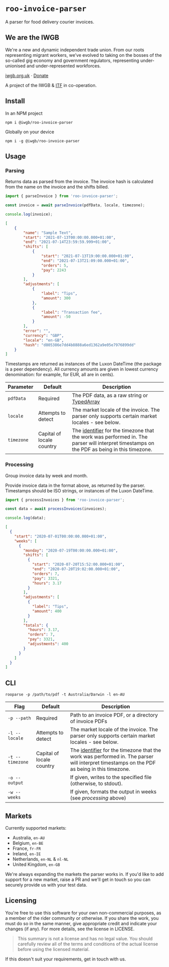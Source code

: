# `roo-invoice-parser`

A parser for food delivery courier invoices.

## We are the IWGB
We're a new and dynamic independent trade union. From our roots representing migrant workers, we’ve evolved to taking on the bosses of the so-called gig economy and government regulators, representing under-unionised and under-represented workforces.

[iwgb.org.uk](https://iwgb.org.uk) · [Donate](https://iwgb.org.uk/donate)

A project of the IWGB & [ITF](https://itfglobal.org.uk) in co-operation.

## Install
In an NPM project
```
npm i @iwgb/roo-invoice-parser
```

Globally on your device
```
npm i -g @iwgb/roo-invoice-parser
```

## Usage

### Parsing
Returns data as parsed from the invoice. The invoice hash is calculated from the name on the invoice and the shifts billed.
```js
import { parseInvoice } from 'roo-invoice-parser';

const invoice = await parseInvoice(pdfData, locale, timezone);

console.log(invoice);
```

```json
[
    {
        "name": "Sample Text",
        "start": "2021-07-13T00:00:00.000+01:00",
        "end": "2021-07-14T23:59:59.999+01:00",
        "shifts": [
            {
                "start": "2021-07-13T19:00:00.000+01:00",
                "end": "2021-07-13T21:09:00.000+01:00",
                "orders": 5,
                "pay": 2243
            }
        ],
        "adjustments": [
            {
                "label": "Tips",
                "amount": 300
            },
            {
                "label": "Transaction fee",
                "amount": -50
            }
        ],
        "error": "",
        "currency": "GBP",
        "locale": "en-GB",
        "hash": "d805386e7dd4b8888a6ed1362a9e05e7976899dd"
    }
]
```

Timestamps are returned as instances of the Luxon DateTime (the package is a peer dependency). All currency amounts are given in lowest currency denomination: for example, for EUR, all are in cents).

| Parameter  | Default                   | Description                                                                                                                                                                                                |
|------------|---------------------------|------------------------------------------------------------------------------------------------------------------------------------------------------------------------------------------------------------|
| `pdfData`  | Required                  | The PDF data, as a raw string or [TypedArray](https://developer.mozilla.org/en-US/docs/Web/JavaScript/Reference/Global_Objects/TypedArray)                                                                 |
| `locale`   | Attempts to detect        | The market locale of the invoice. The parser only supports certain market locales - see below.                                                                                                             |
| `timezone` | Capital of locale country | The [identifier](https://en.wikipedia.org/wiki/List_of_tz_database_time_zones) for the timezone that the work was performed in. The parser will interpret timestamps on the PDF as being in this timezone. |

### Processing
Group invoice data by week and month.

Provide invoice data in the format above, as returned by the parser. Timestamps should be ISO strings, or instances of the Luxon DateTime.

```js
import { processInvoices } from 'roo-invoice-parser';

const data = await processInvoices(invoices);

console.log(data);
```

```json
[
  {
    "start": "2020-07-01T00:00:00.000+01:00",
    "weeks": [
      {
        "monday": "2020-07-19T00:00:00.000+01:00",
        "shifts": [
          {
            "start": "2020-07-20T15:52:00.000+01:00",
            "end": "2020-07-20T19:02:00.000+01:00",
            "orders": 7,
            "pay": 3321,
            "hours": 3.17
          }
        ],
        "adjustments": [
          {
            "label": "Tips",
            "amount": 400
          }
        ],
        "totals": {
          "hours": 3.17,
          "orders": 7,
          "pay": 3321,
          "adjustments": 400
        }
      }
    ]
  }
]
```

## CLI
```
rooparse -p /path/to/pdf -t Australia/Darwin -l en-AU
```

| Flag            | Default                   | Description                                                                                                                                                                                                |
|-----------------|---------------------------|------------------------------------------------------------------------------------------------------------------------------------------------------------------------------------------------------------|
| `-p --path`     | Required                  | Path to an invoice PDF, or a directory of invoice PDFs                                                                                                                                                     |
| `-l --locale`   | Attempts to detect        | The market locale of the invoice. The parser only supports certain market locales - see below.                                                                                                             |
| `-t --timezone` | Capital of locale country | The [identifier](https://en.wikipedia.org/wiki/List_of_tz_database_time_zones) for the timezone that the work was performed in. The parser will interpret timestamps on the PDF as being in this timezone. |
| `-o --output`   |                           | If given, writes to the specified file (otherwise, to stdout).                                                                                                                                             |
| `-w --weeks`    |                           | If given, formats the output in weeks (see *processing* above)                                                                                                                                             |

## Markets
Currently supported markets:
* Australia, `en-AU`
* Belgium, `en-BE`
* France, `fr-FR`
* Ireland, `en-IE`
* Netherlands, `en-NL` & `nl-NL`
* United Kingdom, `en-GB`

We're always expanding the markets the parser works in. If you'd like to add support for a new market, raise a PR and we'll get in touch so you can securely provide us with your test data.

## Licensing
You're free to use this software for your own non-commercial purposes, as a member of the rider community or otherwise. If you share the work, you must do so in the same manner, give appropriate credit and indicate your changes (if any). For more details, see the license in LICENSE.

>This summary is not a license and has no legal value. You should carefully review all of the terms and conditions of the actual license before using the licensed material.

If this doesn't suit your requirements, get in touch with us.
